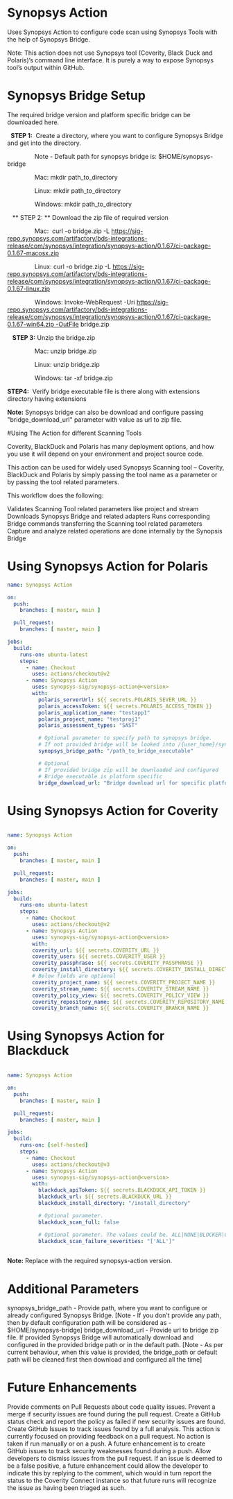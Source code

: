 # Synopsys Action

Uses Synopsys Action to configure code scan using Synopsys Tools with the help of Synopsys Bridge.

Note: This action does not use Synopsys tool (Coverity, Black Duck and Polaris)’s command line interface. It is purely a way to expose Synopsys tool’s output within GitHub.

# Synopsys Bridge Setup

The required bridge version and platform specific bridge can be downloaded here.

  **STEP 1:**  Create a directory, where you want to configure Synopsys Bridge and get into the directory.

                Note - Default path for synopsys bridge is: $HOME/synopsys-bridge

                Mac: mkdir path_to_directory

                Linux: mkdir path_to_directory

                Windows: mkdir path_to_directory

   ** STEP 2: ** Download the zip file of required version   

                Mac:  curl -o bridge.zip -L https://sig-repo.synopsys.com/artifactory/bds-integrations-release/com/synopsys/integration/synopsys-action/0.1.67/ci-package-0.1.67-macosx.zip

                Linux: curl -o bridge.zip -L https://sig-repo.synopsys.com/artifactory/bds-integrations-release/com/synopsys/integration/synopsys-action/0.1.67/ci-package-0.1.67-linux.zip

                Windows: Invoke-WebRequest -Uri https://sig-repo.synopsys.com/artifactory/bds-integrations-release/com/synopsys/integration/synopsys-action/0.1.67/ci-package-0.1.67-win64.zip -OutFile bridge.zip

   **STEP 3:** Unzip the bridge.zip

                Mac: unzip bridge.zip

                Linux: unzip bridge.zip

                Windows: tar -xf bridge.zip

**STEP4:**  Verify bridge executable file is there along with extensions directory having extensions

**Note:** Synopsys bridge can also be download and configure passing "bridge_download_url" parameter with value as url to zip file.


#Using The Action for different Scanning Tools

Coverity, BlackDuck and Polaris has many deployment options, and how you use it will depend on your environment and project source code.

This action can be used for widely used Synopsys Scanning tool – Coverity, BlackDuck and Polaris by simply passing the tool name as a parameter or by passing the tool related parameters.

This workflow does the following:

Validates Scanning Tool related parameters like project and stream
Downloads Synopsys Bridge and related adapters
Runs corresponding Bridge commands transferring the Scanning tool related parameters
Capture and analyze related operations are done internally by the Synopsis Bridge

# Using Synopsys Action for Polaris

```yaml
name: Synopsys Action

on:
  push:
    branches: [ master, main ]

  pull_request:
    branches: [ master, main ]

jobs:
  build:
    runs-on: ubuntu-latest
    steps:
      - name: Checkout
        uses: actions/checkout@v2
      - name: Synopsys Action
        uses: synopsys-sig/synopsys-action@<version>
        with:
          polaris_serverUrl: ${{ secrets.POLARIS_SEVER_URL }}
          polaris_accessToken: ${{ secrets.POLARIS_ACCESS_TOKEN }}
          polaris_application_name: "testapp1"
          polaris_project_name: "testproj1"
          polaris_assessment_types: "SAST"

          # Optional parameter to specify path to synopsys bridge.
          # If not provided bridge will be looked into /{user_home}/synopsys-bridge or in linux /usr/synopsys-bridge
          synopsys_bridge_path: "/path_to_bridge_executable"

          # Optional
          # If provided bridge zip will be downloaded and configured
          # Bridge executable is platform specific
          bridge_download_url: "Bridge download url for specific platform"
```

# Using Synopsys Action for Coverity

```yaml

name: Synopsys Action

on:
  push:
    branches: [ master, main ]

  pull_request:
    branches: [ master, main ]

jobs:
  build:
    runs-on: ubuntu-latest
    steps:
      - name: Checkout
        uses: actions/checkout@v2
      - name: Synopsys Action
        uses: synopsys-sig/synopsys-action@<version>
        with:
        coverity_url: ${{ secrets.COVERITY_URL }}
        coverity_user: ${{ secrets.COVERITY_USER }}
        coverity_passphrase: ${{ secrets.COVERITY_PASSPHRASE }}
        coverity_install_directory: ${{ secrets.COVERITY_INSTALL_DIRECTORY }}
        # Below fields are optional
        coverity_project_name: ${{ secrets.COVERITY_PROJECT_NAME }}
        coverity_stream_name: ${{ secrets.COVERITY_STREAM_NAME }}
        coverity_policy_view: ${{ secrets.COVERITY_POLICY_VIEW }}
        coverity_repository_name: ${{ secrets.COVERITY_REPOSITORY_NAME }}
        coverity_branch_name: ${{ secrets.COVERITY_BRANCH_NAME }}

```

# Using Synopsys Action for Blackduck

```yaml

name: Synopsys Action

on:
  push:
    branches: [ master, main ]

  pull_request:
    branches: [ master, main ]

jobs:
  build:
    runs-on: [self-hosted]
    steps:
      - name: Checkout
        uses: actions/checkout@v3
      - name: Synopsys Action
        uses: synopsys-sig/synopsys-action@<version>
        with:
          blackduck_apiToken: ${{ secrets.BLACKDUCK_API_TOKEN }}
          blackduck_url: ${{ secrets.BLACKDUCK_URL }}
          blackduck_install_directory: "/install_directory"

          # Optional parameter.
          blackduck_scan_full: false

          # Optional parameter. The values could be. ALL|NONE|BLOCKER|CRITICAL|MAJOR|MINOR|OK|TRIVIAL|UNSPECIFIED
          blackduck_scan_failure_severities: "['ALL']"
          
```

 **Note:** Replace <version> with the required synopsys-action version.

# Additional Parameters

synopsys_bridge_path - Provide path, where you want to configure or already configured Synopsys Bridge. [Note - If you don't provide any path, then by default configuration path will be considered as - $HOME/synopsys-bridge]
bridge_download_url - Provide url to bridge zip file. If provided Synopsys Bridge will automatically download and configured in the provided bridge path or in the default path. [Note - As per current behaviour, when this value is provided, the bridge_path or default path will be cleaned first then download and configured all the time]


# Future Enhancements

Provide comments on Pull Requests about code quality issues.
Prevent a merge if security issues are found during the pull request. Create a GitHub status check and report the policy as failed if new security issues are found.
Create GitHub Issues to track issues found by a full analysis. This action is currently focused on providing feedback on a pull request. No action is taken if run manually or on a push. A future enhancement is to create GitHub issues to track security weaknesses found during a push.
Allow developers to dismiss issues from the pull request. If an issue is deemed to be a false positive, a future enhancement could allow the developer to indicate this by replying to the comment, which would in turn report the status to the Coverity Connect instance so that future runs will recognize the issue as having been triaged as such.
